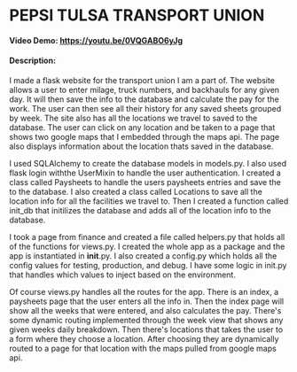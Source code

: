 # PEPSI TULSA TRANSPORT UNION
#### Video Demo:  <https://youtu.be/0VQGABO6yJg>
#### Description:
I made a flask website for the transport union I am a part of. The website allows a user to enter milage, truck numbers, and backhauls for any given day. It will then save the info to the database and calculate the pay for the work. The user can then see all their history for any saved sheets grouped by week. The site also has all the locations we travel to saved to the database. The user can click on any location and be taken to a page that shows two google maps that I embedded through the maps api. The page also displays information about the location thats saved in the database.

I used SQLAlchemy to create the database models in models.py. I also used flask login withthe UserMixin to handle the user authentication. I created a class called Paysheets to handle the users paysheets entries and save the to the database. I also created a class called Locations to save all the location info for all the facilities we travel to. Then I created a function called init_db that initilizes the database and adds all of the location info to the database.

I took a page from finance and created a file called helpers.py that holds all of the functions for views.py. I created the whole app as a package and the app is instantiated in __init__.py. I also created a config.py which holds all the config values for testing, production, and debug. I have some logic in init.py that handles which values to inject based on the environment. 

Of course views.py handles all the routes for the app. There is an index, a paysheets page that the user enters all the info in. Then the index page will show all the weeks that were entered, and also calculates the pay. There's some dynamic routing implemented through the week view that shows any given weeks daily breakdown. Then there's locations that takes the user to a form where they choose a location. After choosing they are dynamically routed to a page for that location with the maps pulled from google maps api.